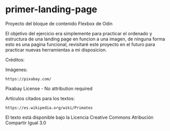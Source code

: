 # primer-landing-page
Proyecto del bloque de contenido Flexbox de Odin

El objetivo del ejercicio era simplemente para practicar el ordenado y estructura de una landing page en funcion a una imagen, de ninguna forma esto es una pagina funcional, revisitaré este proyecto en el futuro para practicar nuevas herramientas a mi disposicion.

Créditos:

Imágenes: 
    
    https://pixabay.com/ 
Pixabay License - No attribution required

Artículos citados para los textos:

    https://es.wikipedia.org/wiki/Primates 

El texto está disponible bajo la Licencia Creative Commons Atribución Compartir Igual 3.0
